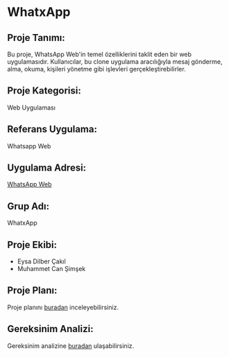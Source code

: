 # WhatxApp

## Proje Tanımı:

Bu proje, WhatsApp Web'in temel özelliklerini taklit eden bir web uygulamasıdır. Kullanıcılar, bu clone uygulama aracılığıyla mesaj gönderme, alma, okuma, kişileri yönetme gibi işlevleri gerçekleştirebilirler.

## Proje Kategorisi:

Web Uygulaması

## Referans Uygulama:

Whatsapp Web

## Uygulama Adresi:

[WhatsApp Web](https://web.whatsapp.com/)

## Grup Adı:

WhatxApp

## Proje Ekibi:

- Eysa Dilber Çakıl
- Muhammet Can Şimşek

## Proje Planı:

Proje planını [buradan](plan.png) inceleyebilirsiniz.

## Gereksinim Analizi:

Gereksinim analizine [buradan](gereksinimAnalizi) ulaşabilirsiniz.

